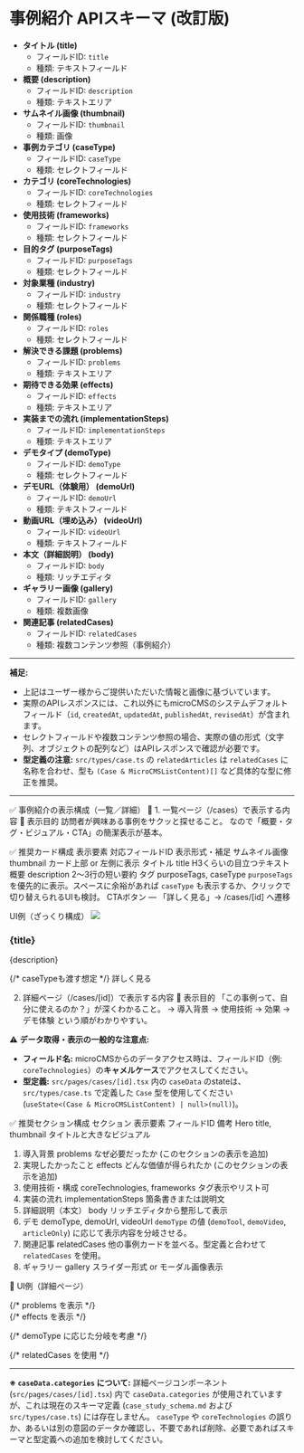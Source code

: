 # 事例紹介 APIスキーマ (改訂版)

- **タイトル (title)**
  - フィールドID: `title`
  - 種類: テキストフィールド
- **概要 (description)**
  - フィールドID: `description`
  - 種類: テキストエリア
- **サムネイル画像 (thumbnail)**
  - フィールドID: `thumbnail`
  - 種類: 画像
- **事例カテゴリ (caseType)**
  - フィールドID: `caseType`
  - 種類: セレクトフィールド
- **カテゴリ (coreTechnologies)**
  - フィールドID: `coreTechnologies`
  - 種類: セレクトフィールド
- **使用技術 (frameworks)**
  - フィールドID: `frameworks`
  - 種類: セレクトフィールド
- **目的タグ (purposeTags)**
  - フィールドID: `purposeTags`
  - 種類: セレクトフィールド
- **対象業種 (industry)**
  - フィールドID: `industry`
  - 種類: セレクトフィールド
- **関係職種 (roles)**
  - フィールドID: `roles`
  - 種類: セレクトフィールド
- **解決できる課題 (problems)**
  - フィールドID: `problems`
  - 種類: テキストエリア
- **期待できる効果 (effects)**
  - フィールドID: `effects`
  - 種類: テキストエリア
- **実装までの流れ (implementationSteps)**
  - フィールドID: `implementationSteps`
  - 種類: テキストエリア
- **デモタイプ (demoType)**
  - フィールドID: `demoType`
  - 種類: セレクトフィールド
- **デモURL（体験用） (demoUrl)**
  - フィールドID: `demoUrl`
  - 種類: テキストフィールド
- **動画URL（埋め込み） (videoUrl)**
  - フィールドID: `videoUrl`
  - 種類: テキストフィールド
- **本文（詳細説明） (body)**
  - フィールドID: `body`
  - 種類: リッチエディタ
- **ギャラリー画像 (gallery)**
  - フィールドID: `gallery`
  - 種類: 複数画像
- **関連記事 (relatedCases)**
  - フィールドID: `relatedCases`
  - 種類: 複数コンテンツ参照（事例紹介）

---

**補足:**
- 上記はユーザー様からご提供いただいた情報と画像に基づいています。
- 実際のAPIレスポンスには、これ以外にもmicroCMSのシステムデフォルトフィールド（`id`, `createdAt`, `updatedAt`, `publishedAt`, `revisedAt`）が含まれます。
- セレクトフィールドや複数コンテンツ参照の場合、実際の値の形式（文字列、オブジェクトの配列など）はAPIレスポンスで確認が必要です。
- **型定義の注意:** `src/types/case.ts` の `relatedArticles` は `relatedCases` に名称を合わせ、型も `(Case & MicroCMSListContent)[]` など具体的な型に修正を推奨。

---

✅ 事例紹介の表示構成（一覧／詳細）
📄 1. 一覧ページ（/cases）で表示する内容
🔸 表示目的
訪問者が興味ある事例をサクッと探せること。
なので「概要・タグ・ビジュアル・CTA」の簡潔表示が基本。

✅ 推奨カード構成
表示要素	対応フィールドID	表示形式・補足
サムネイル画像	thumbnail	カード上部 or 左側に表示
タイトル	title	H3くらいの目立つテキスト
概要	description	2〜3行の短い要約
タグ	purposeTags, caseType	`purposeTags` を優先的に表示。スペースに余裕があれば `caseType` も表示するか、クリックで切り替えられるUIも検討。
CTAボタン	—	「詳しく見る」→ /cases/[id] へ遷移


UI例（ざっくり構成）
<Card>
  <Image src={thumbnail.url} />
  <h3>{title}</h3>
  <p>{description}</p>
  <TagList tags={purposeTags} caseType={caseType} /> {/* caseTypeも渡す想定 */}
  <Link href={`/cases/${id}`}>詳しく見る</Link>
</Card>

2. 詳細ページ（/cases/[id]）で表示する内容
🔸 表示目的
「この事例って、自分に使えるのか？」が深くわかること。
→ 導入背景 → 使用技術 → 効果 → デモ体験 という順がわかりやすい。

⚠️ **データ取得・表示の一般的な注意点:**
-   **フィールド名:** microCMSからのデータアクセス時は、フィールドID（例: `coreTechnologies`）の**キャメルケース**でアクセスしてください。
-   **型定義:** `src/pages/cases/[id].tsx` 内の `caseData` のstateは、`src/types/case.ts` で定義した `Case` 型を使用してください (`useState<(Case & MicroCMSListContent) | null>(null)`)。

✅ 推奨セクション構成
セクション	表示要素	フィールドID	備考
Hero	title, thumbnail	タイトルと大きなビジュアル
1. 導入背景	problems	なぜ必要だったか (このセクションの表示を追加)
2. 実現したかったこと	effects	どんな価値が得られたか (このセクションの表示を追加)
3. 使用技術・構成	coreTechnologies, frameworks	タグ表示やリスト可
4. 実装の流れ	implementationSteps	箇条書きまたは説明文
5. 詳細説明（本文）	body	リッチエディタから整形して表示
6. デモ	demoType, demoUrl, videoUrl	`demoType` の値 (`demoTool`, `demoVideo`, `articleOnly`) に応じて表示内容を分岐させる。
7. 関連記事	relatedCases	他の事例カードを並べる。型定義と合わせて `relatedCases` を使用。
8. ギャラリー	gallery	スライダー形式 or モーダル画像表示

🧩 UI例（詳細ページ）
<Hero title={title} image={thumbnail} />

<Section title="導入背景" content={problems} /> {/* problems を表示 */}
<Section title="期待される効果" content={effects} /> {/* effects を表示 */}
<TagSection tech={coreTechnologies} frameworks={frameworks} />
<Section title="実装の流れ" content={implementationSteps} />
<RichText content={body} />

<DemoCTA type={demoType} url={demoUrl} videoUrl={videoUrl} /> {/* demoType に応じた分岐を考慮 */}

<Gallery images={gallery} />
<RelatedCases items={relatedCases} /> {/* relatedCases を使用 */}

---
**※ `caseData.categories` について:**
詳細ページコンポーネント (`src/pages/cases/[id].tsx`) 内で `caseData.categories` が使用されていますが、これは現在のスキーマ定義 (`case_study_schema.md` および `src/types/case.ts`) には存在しません。
`caseType` や `coreTechnologies` の誤りか、あるいは別の意図のデータか確認し、不要であれば削除、必要であればスキーマと型定義への追加を検討してください。

